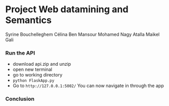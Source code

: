 # Project Web datamining and Semantics
Syrine Bouchelleghem
Célina Ben Mansour
Mohamed Nagy Atalla
Maikel Gali



### Run the API 
- download api.zip and unzip
- open new terminal
- go to working directory 
- ```python FlaskApp.py ```
- Go to ```http://127.0.0.1:5002/```
You can now navigate in through the app 

### Conclusion
